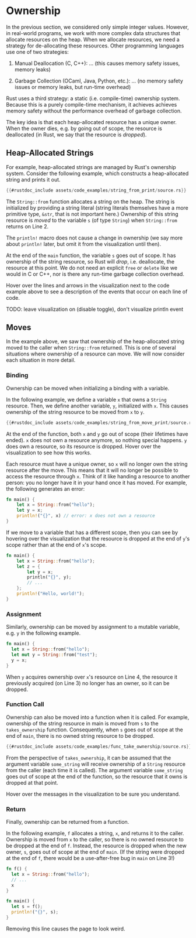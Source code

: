 # Ownership

In the previous section, we considered only simple integer values. 
However, in real-world programs, we work with more complex data structures that 
allocate resources on the heap. 
When we allocate resources, we need a strategy for de-allocating these resources.
Other programming languages use one of two strategies:

1. Manual Deallocation (C, C++): ... (this causes memory safety issues, memory leaks)

2. Garbage Collection (OCaml, Java, Python, etc.): ... (no memory safety issues or memory leaks, but run-time overhead)

Rust uses a third strategy: a static (i.e. compile-time) ownership system. Because this is a purely compile-time mechanism, it achieves achieves memory safety without the performance overhead of garbage collection. 

The key idea is that each heap-allocated resource has a unique owner.
When the owner dies, e.g. by going out of scope, the resource is deallocated (in Rust, we say that the resource is *dropped*).

## Heap-Allocated Strings

For example, heap-allocated strings are managed by Rust's ownership system. Consider the following example, which constructs a heap-allocated string and prints it out.

```rust
{{#rustdoc_include assets/code_examples/string_from_print/source.rs}}
```
<div class="flex-container vis_block" style="position:relative; margin-left:-75px; margin-right:-75px; display: none;">
  <object type="image/svg+xml" class="string_from_print code_panel" data="assets/code_examples/string_from_print/vis_code.svg"></object>
  <object type="image/svg+xml" class="string_from_print tl_panel" data="assets/code_examples/string_from_print/vis_timeline.svg" style="width: auto;" onmouseenter="helpers('string_from_print')"></object>
</div>

The `String::from` function allocates a string on the heap. The string is initialized by providing a string literal (string literals themselves have a more primitive type, `&str`, that is not important here.)
Ownership of this string resource is *moved* to the variable `s` (of type `String`) when `String::from` returns on Line 2.

The `println!` macro does not cause a change in ownership (we say more about `println!` later, but omit it from the visualization until then).

At the end of the `main` function, the variable `s` goes out of scope. It has ownership of the string resource, so Rust will *drop*, i.e. deallocate, the resource at this point.
We do not need an explicit `free` or `delete` like we would in C or C++, nor is there any run-time garbage collection overhead. 

Hover over the lines and arrows in the visualization next to the code example above to see a description of the events that occur on each line of code.

TODO: leave visualization on (disable toggle), don't visualize println event

## Moves

In the example above, we saw that ownership of the heap-allocated string moved to the caller when `String::from` returned. 
This is one of several situations where ownership of a resource can move. We will now consider each situation in more detail. 

### Binding
Ownership can be moved when initializing a binding with a variable. 

In the following example, we define a variable `x` that owns a `String` resource. 
Then, we define another variable, `y`, initialized with `x`.
This causes ownership of the string resource to be moved from `x` to `y`. 

```rust
{{#rustdoc_include assets/code_examples/string_from_move_print/source.rs}}
```
<div class="flex-container vis_block" style="position:relative; margin-left:-75px; margin-right:-75px; display: none;">
  <object type="image/svg+xml" class="string_from_move_print code_panel" data="assets/code_examples/string_from_move_print/vis_code.svg"></object>
  <object type="image/svg+xml" class="string_from_move_print tl_panel" data="assets/code_examples/string_from_move_print/vis_timeline.svg" style="width: auto;" onmouseenter="helpers('string_from_move_print')"></object>
</div>

At the end of the function, both `x` and `y` go out of scope (their lifetimes have ended). 
`x` does not own a resource anymore, so nothing special happens.
`y` does own a resource, so its resource is dropped.
Hover over the visualization to see how this works.

Each resource must have a unique owner, so `x` will no longer own the string resource after the move. 
This means that it will no longer be possible to access the resource through `x`.
Think of it like handing a resource to another person: you no longer have it in your hand once it has moved. 
For example, the following generates an error:

```rust
fn main() {
    let x = String::from("hello");
    let y = x;
    println!("{}", x) // error: x does not own a resource
}
```

If we move to a variable that has a different scope, then you can see by hovering over the visualization 
that the resource is dropped at the end of `y`'s scope rather than at the end of `x`'s scope.

```rust
fn main() {
    let x = String::from("hello");
    let z = {
        let y = x;
        println("{}", y);
        // ...
    };
    println!("Hello, world!");
}
```

### Assignment

Similarly, ownership can be moved by assignment to a mutable variable, e.g. `y` in the following example.

```rust
fn main() {
  let x = String::from("hello");
  let mut y = String::from("test");
  y = x;
}
```

When `y` acquires ownership over `x`'s resource on Line 4, 
the resource it previously acquired (on Line 3) no longer has an owner, so 
it can be dropped.

### Function Call

Ownership can also be moved into a function when it is called. For example, 
ownership of the string resource in main is moved from `s` to the `takes_ownership` function. 
Consequently, when `s` goes out of scope at the end of `main`, there is no owned string resource to be dropped.

```rust
{{#rustdoc_include assets/code_examples/func_take_ownership/source.rs}}
```
<div class="flex-container vis_block" style="position:relative; margin-left:-75px; margin-right:-75px; display: none;">
  <object type="image/svg+xml" class="func_take_ownership code_panel" data="assets/code_examples/func_take_ownership/vis_code.svg"></object>
  <object type="image/svg+xml" class="func_take_ownership tl_panel" data="assets/code_examples/func_take_ownership/vis_timeline.svg" style="width: auto;" onmouseenter="helpers('func_take_ownership')"></object>
</div>

From the perspective of `takes_ownership`, it can be assumed that the argument variable `some_string` will receive ownership of a `String` resource from the caller 
(each time it is called). The argument variable `some_string` goes out of scope at the end of the function, so the resource that it owns is dropped at that point.

Hover over the messages in the visualization to be sure you understand.

### Return

Finally, ownership can be returned from a function. 

In the following example, `f` allocates a string, `x`, 
and returns it to the caller. Ownership is moved from `x`
to the caller, so there is no owned resource to be dropped
at the end of `f`. 
Instead, the resource is dropped when the new owner, `s`,
goes out of scope at the end of `main`. 
(If the string were dropped at the end of `f`, 
there would be a use-after-free bug in `main` on Line 3!)

```rust
fn f() {
  let x = String::from("hello");
  // ...
  x
} 

fn main() {
  let s = f();
  println!("{}", s);
}
```

Removing this line causes the page to look weird.